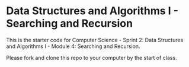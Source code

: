 # Data Structures and Algorithms I - Searching and Recursion

This is the starter code for Computer Science - Sprint 2: Data Structures and Algorithms I - Module 4: Searching and Recursion.

Please fork and clone this repo to your computer by the start of class.
